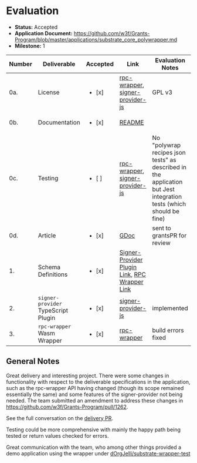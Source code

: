 # Evaluation

- **Status:** Accepted
- **Application Document:** https://github.com/w3f/Grants-Program/blob/master/applications/substrate_core_polywrapper.md
- **Milestone:** 1

| Number | Deliverable | Accepted | Link | Evaluation Notes |
| ------ | ----------- | -------- | ---- |----------------- |
| 0a. | License | <ul><li>[x] </li></ul> | [rpc-wrapper](https://github.com/polywrap/integrations/blob/main/protocol/substrate/rpc-wrapper/LICENSE.md), [signer-provider-js](https://github.com/polywrap/integrations/blob/main/protocol/substrate/signer-provider-js/LICENSE.md) | GPL v3 |
| 0b. | Documentation | <ul><li>[x] </li></ul> | [README](https://github.com/polywrap/integrations/blob/main/protocol/substrate/rpc-wrapper/README.md) | |
| 0c. | Testing | <ul><li>[ ] </li></ul> | [rpc-wrapper](https://github.com/polywrap/integrations/blob/main/protocol/substrate/rpc-wrapper/src/__tests__/e2e.spec.ts), [signer-provider-js](https://github.com/polywrap/integrations/blob/main/protocol/substrate/signer-provider-js/src/__tests__/e2e.spec.ts) | No "polywrap recipes json tests" as described in the application but Jest integration tests (which should be fine)
| 0d. | Article | <ul><li>[x] </li></ul> | [GDoc](https://docs.google.com/document/d/1G7l0sgyEI_X9ucnEkJMUcD_bYo-FeCm9Ot_ETR7giiM/edit#heading=h.uzkbekb348bf) | sent to grantsPR for review |
| 1. | Schema Definitions | <ul><li>[x] </li></ul> | [Signer-Provider Plugin Link](https://github.com/polywrap/integrations/blob/main/protocol/substrate/signer-provider-js/src/schema.graphql), [RPC Wrapper Link](https://github.com/polywrap/integrations/blob/main/protocol/substrate/rpc-wrapper/schema.graphql) |
| 2. | `signer-provider` TypeScript Plugin | <ul><li>[x] </li></ul>  | [signer-provider-js](https://github.com/polywrap/integrations/tree/main/protocol/substrate/signer-provider-js) | implemented
| 3. | `rpc-wrapper` Wasm Wrapper | <ul><li>[x] </li></ul> | [rpc-wrapper](https://github.com/polywrap/integrations/tree/main/protocol/substrate/rpc-wrapper) | build errors fixed

## General Notes

Great delivery and interesting project.
There were some changes in functionality with respect to the deliverable specifications in the application, such as the rpc-wrapper API having changed (though its scope remained essentially the same) and some features of the signer-provider not being needed.
The team submitted an amendment to address these changes in https://github.com/w3f/Grants-Program/pull/1262.

See the full conversation on the [delivery PR](https://github.com/w3f/Grant-Milestone-Delivery/pull/610).

Testing could be more comprehensive with mainly the happy path being tested or return values checked for errors.

Great communication with the team, who among other things provided a demo application using the wrapper under [dOrgJelli/substrate-wrapper-test](https://github.com/dOrgJelli/substrate-wrapper-test)